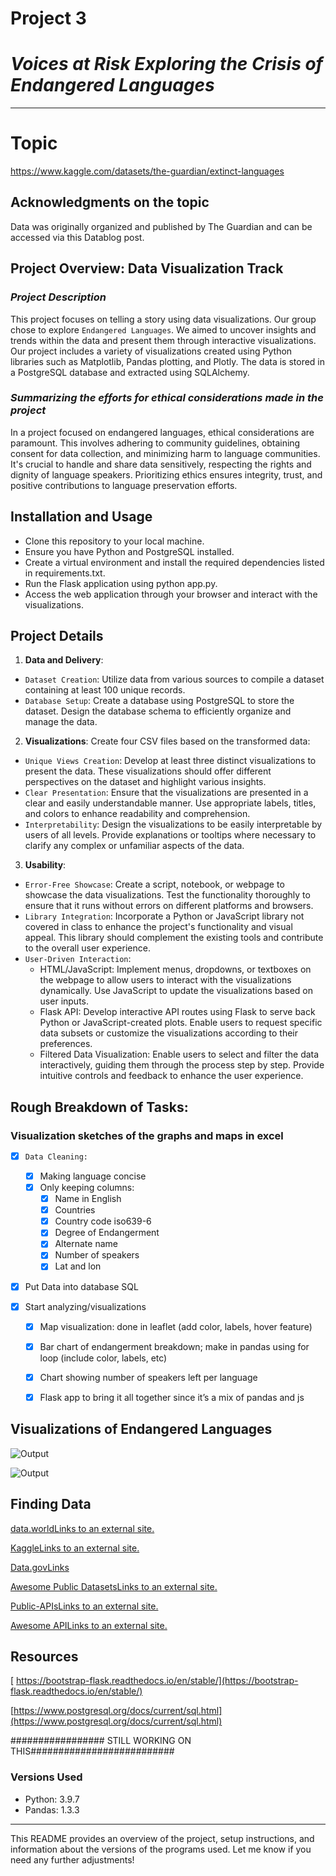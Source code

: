 # Project 3

# *Voices at Risk Exploring the Crisis of Endangered Languages*
---

# Topic
https://www.kaggle.com/datasets/the-guardian/extinct-languages

## Acknowledgments on the topic
Data was originally organized and published by The Guardian and can be accessed via this Datablog post.


## Project Overview: Data Visualization Track

### *Project Description*

This project focuses on telling a story using data visualizations. Our group chose to explore `Endangered Languages`. We aimed to uncover insights and trends within the data and present them through interactive visualizations. Our project includes a variety of visualizations created using Python libraries such as Matplotlib, Pandas plotting, and Plotly. The data is stored in a PostgreSQL database and extracted using SQLAlchemy. 

### *Summarizing the efforts for ethical considerations made in the project*

In a project focused on endangered languages, ethical considerations are paramount. This involves adhering to community guidelines, obtaining consent for data collection, and minimizing harm to language communities. It's crucial to handle and share data sensitively, respecting the rights and dignity of language speakers. Prioritizing ethics ensures integrity, trust, and positive contributions to language preservation efforts.

## Installation and Usage

- Clone this repository to your local machine.
- Ensure you have Python and PostgreSQL installed.
- Create a virtual environment and install the required dependencies listed in requirements.txt.
- Run the Flask application using python app.py.
- Access the web application through your browser and interact with the visualizations.
  
## Project Details

1. **Data and Delivery**:  
 - `Dataset Creation`: Utilize data from various sources to compile a dataset containing at least 100 unique records. 
 - `Database Setup`: Create a database using PostgreSQL to store the dataset. Design the database schema to efficiently organize and manage the data.

2. **Visualizations**: Create four CSV files based on the transformed data:
 - `Unique Views Creation`: Develop at least three distinct visualizations to present the data. These visualizations should offer different perspectives on the dataset and highlight various insights.
 - `Clear Presentation`: Ensure that the visualizations are presented in a clear and easily understandable manner. Use appropriate labels, titles, and colors to enhance readability and comprehension.
 - `Interpretability`: Design the visualizations to be easily interpretable by users of all levels. Provide explanations or tooltips where necessary to clarify any complex or unfamiliar aspects of the data.

3. **Usability**:
  - `Error-Free Showcase`: Create a script, notebook, or webpage to showcase the data visualizations. Test the functionality thoroughly to ensure that it runs without errors on different platforms and browsers.
  - `Library Integration`: Incorporate a Python or JavaScript library not covered in class to enhance the project's functionality and visual appeal. This library should complement the existing tools and contribute to the overall user experience.
  - `User-Driven Interaction`:
       - HTML/JavaScript: Implement menus, dropdowns, or textboxes on the webpage to allow users to interact with the visualizations dynamically. Use JavaScript to update the visualizations based on user inputs.
       - Flask API: Develop interactive API routes using Flask to serve back Python or JavaScript-created plots. Enable users to request specific data subsets or customize the visualizations according to their preferences.
       - Filtered Data Visualization: Enable users to select and filter the data interactively, guiding them through the process step by step. Provide intuitive controls and feedback to enhance the user experience.

## Rough Breakdown of Tasks:
### Visualization sketches of the graphs and maps in excel
  - [x] `Data Cleaning:` 
    - [x] Making language concise
    - [x] Only keeping columns:
        -  [x] Name in English
        - [x] Countries
        - [x] Country code iso639-6
        - [x] Degree of Endangerment
        - [x] Alternate name
        - [x] Number of speakers
        - [x] Lat and lon
          
  - [x] Put Data into database SQL

  - [x] Start analyzing/visualizations
      - [x] Map visualization: done in leaflet (add color, labels, hover feature)
      - [x] Bar chart of endangerment breakdown; make in pandas using for loop (include color, labels, etc)
      - [x] Chart showing number of speakers left per language
      - [x] Flask app to bring it all together since it’s a mix of pandas and js

   
## Visualizations of Endangered Languages
![Output]([image_url](https://github.com/JessH09/Voices-at-Risk-Exploring-the-Crisis-of-Endangered-Languages-/blob/main/pie_chart_update.png))

![Output]([image_url](https://github.com/JessH09/Voices-at-Risk-Exploring-the-Crisis-of-Endangered-Languages-/blob/main/bar.png))
   
## Finding Data

[data.worldLinks to an external site.](https://data.world/)

[KaggleLinks to an external site.](https://www.kaggle.com/)

[Data.govLinks](https://data.gov/) 

[Awesome Public DatasetsLinks to an external site.](https://github.com/awesomedata/awesome-public-datasets)

[Public-APIsLinks to an external site.](https://github.com/Kikobeats/awesome-api)

[Awesome APILinks to an external site.](https://benjo-li.medium.com/a-curated-collection-of-over-150-apis-to-build-great-products-fdcfa0f361bc)

## Resources
[ https://bootstrap-flask.readthedocs.io/en/stable/](https://bootstrap-flask.readthedocs.io/en/stable/)

[https://www.postgresql.org/docs/current/sql.html](https://www.postgresql.org/docs/current/sql.html)

################# STILL WORKING ON THIS##########################

### Versions Used
- Python: 3.9.7
- Pandas: 1.3.3

---

This README provides an overview of the project, setup instructions, and information about the versions of the programs used. Let me know if you need any further adjustments!
